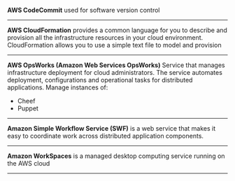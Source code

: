 **AWS CodeCommit**
used for software version control

***

**AWS CloudFormation** 
provides a common language for you to describe and provision all
the infrastructure resources in your cloud environment. CloudFormation allows you to 
use a simple text file to model and provision

***
**AWS OpsWorks (Amazon Web Services OpsWorks)**
Service that manages infrastructure deployment for cloud administrators. The service automates deployment, configurations and operational tasks for distributed applications.
Manage instances of:

* Cheef
* Puppet

***
**Amazon Simple Workflow Service (SWF)** is a web service that makes it easy to coordinate work across distributed application components.

***
**Amazon WorkSpaces**  is a managed desktop computing service running on the AWS cloud

***
